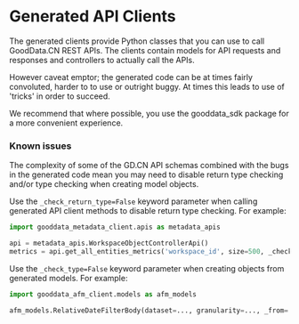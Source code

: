# Generated API Clients

The generated clients provide Python classes that you can use to call GoodData.CN REST APIs. The clients contain
models for API requests and responses and controllers to actually call the APIs.

However caveat emptor; the generated code can be at times fairly convoluted, harder to to use or outright buggy.
At times this leads to use of 'tricks' in order to succeed.

We recommend that where possible, you use the gooddata_sdk package for a more convenient experience.

### Known issues

The complexity of some of the GD.CN API schemas combined with the bugs in the generated code mean you may need to
disable return type checking and/or type checking when creating model objects.

Use the `_check_return_type=False` keyword parameter when calling generated API client methods to disable return
type checking. For example:

```python
import gooddata_metadata_client.apis as metadata_apis

api = metadata_apis.WorkspaceObjectControllerApi()
metrics = api.get_all_entities_metrics('workspace_id', size=500, _check_return_type=False)
```

Use the `_check_type=False` keyword parameter when creating objects from generated models. For example:

```python
import gooddata_afm_client.models as afm_models

afm_models.RelativeDateFilterBody(dataset=..., granularity=..., _from=..., to=..., _check_type=False)
```
